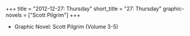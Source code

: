 +++
title = "2012-12-27: Thursday"
short_title = "27: Thursday"
graphic-novels = ["Scott Pilgrim"]
+++


* Graphic Novel: Scott Pilgrim (Volume 3-5)
